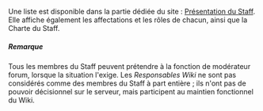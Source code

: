 Une liste est disponible dans la partie dédiée du site : [Présentation du Staff](staff.php). Elle affiche également les affectations et les rôles de chacun, ainsi que la Charte du Staff.

##### Remarque

Tous les membres du Staff peuvent prétendre à la fonction de modérateur forum, lorsque la situation l'exige. Les _Responsables Wiki_ ne sont pas considérés comme des membres du Staff à part entière ; ils n'ont pas de pouvoir décisionnel sur le serveur, mais participent au maintien fonctionnel du Wiki.
